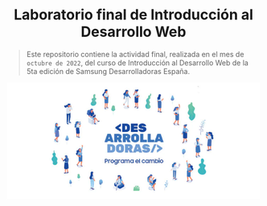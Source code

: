 <h1 align="center"> Laboratorio final de Introducción al Desarrollo Web </h1>

>Este repositorio contiene la actividad final, realizada en el mes de <code>octubre de 2022</code>, del curso de Introducción al Desarrollo Web de la 5ta edición de Samsung Desarrolladoras España. </i>

<p align="center">
<img src="https://raw.githubusercontent.com/RossattiSM/Samsung-Desarrolladoras.Web/main/media/banner-web-samsung.webp" alt="banner samsung desarrolladoras" /> <br />
</p>

